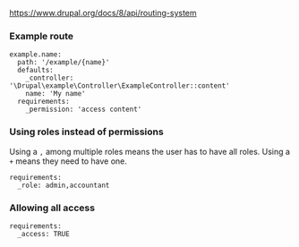 https://www.drupal.org/docs/8/api/routing-system

### Example route
```
example.name:
  path: '/example/{name}'
  defaults:
    _controller: '\Drupal\example\Controller\ExampleController::content'
    name: 'My name'
  requirements:
    _permission: 'access content'
```

### Using roles instead of permissions
Using a `,` among multiple roles means the user has to have all roles. Using a `+` means they need to have one.
```
requirements:
  _role: admin,accountant
```

### Allowing all access
```
requirements:
  _access: TRUE
```

